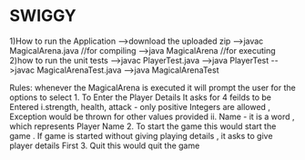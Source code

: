 # SWIGGY

1)How to run the Application
    -->download the uploaded zip
    -->javac MagicalArena.java   //for compiling
    -->java MagicalArena         //for executing
2)how to run the unit tests
    -->javac PlayerTest.java
    -->java PlayerTest
    -->javac MagicalArenaTest.java
    -->java MagicalArenaTest


Rules:
whenever the MagicalArena is executed it will prompt the user for the options to select
    1. To Enter the Player Details
        It asks for 4 feilds to be Entered 
           i.strength, health, attack - only positive Integers are allowed , Exception would be thrown for other values provided
           ii. Name - it is a word , which represents Player Name
    2. To start the game 
       this would start the game . If game is started without giving playing details , it asks to give player details First 
    3. Quit 
      this would quit the game 